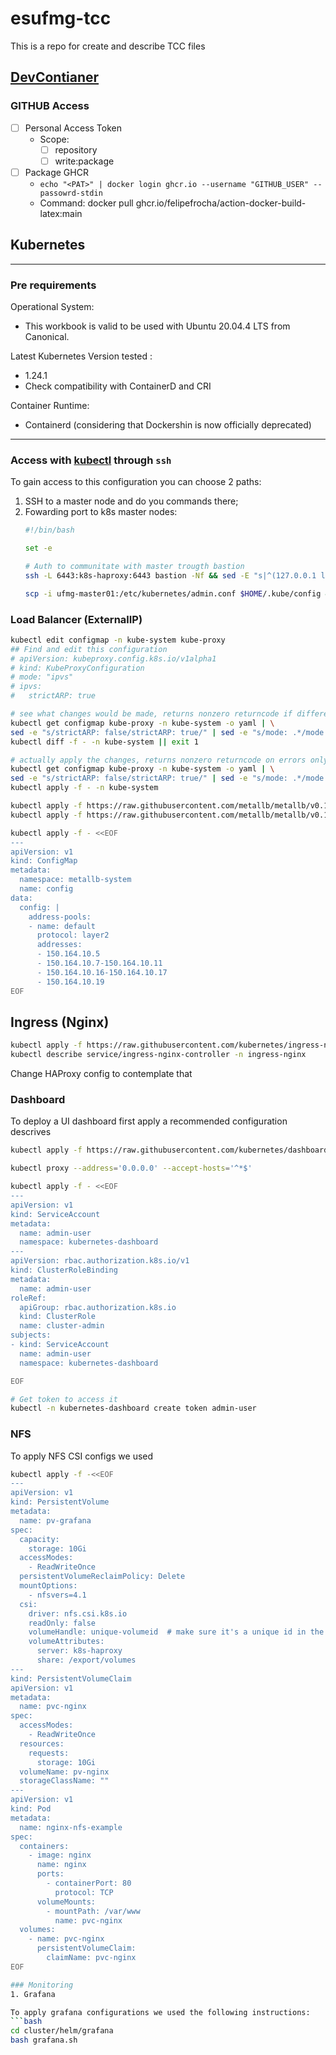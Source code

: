 # esufmg-tcc
This is a repo for create and describe TCC files

## [DevContianer](https://code.visualstudio.com/docs/remote/containers)
### GITHUB Access
- [ ] Personal Access Token
    - Scope:
        - [ ] repository
        - [ ] write:package
- [ ] Package GHCR
    - `echo "<PAT>" | docker login ghcr.io --username "GITHUB_USER" --passowrd-stdin`
    - Command: docker pull ghcr.io/felipefrocha/action-docker-build-latex:main

## Kubernetes 
---

### **Pre requirements**

Operational System:
 - This workbook is valid to be used with Ubuntu 20.04.4 LTS from Canonical.

Latest Kubernetes Version tested :
  - 1.24.1
  - Check compatibility with ContainerD and CRI

Container Runtime:
- Containerd (considering that Dockershin is now officially deprecated)

---

### **Access with [kubectl](https://kubernetes.io/pt-br/docs/reference/kubectl/_print/) through `ssh`**

To gain access to this configuration you can choose 2 paths:
1. SSH to a master node and do you commands there;
2. Fowarding port to k8s master nodes:
    ```bash
    #!/bin/bash
    
    set -e

    # Auth to communitate with master trougth bastion
    ssh -L 6443:k8s-haproxy:6443 bastion -Nf && sed -E "s|^(127.0.0.1 localhost)|\1 k8s-haproxy|g" -i /etc/hosts
    
    scp -i ufmg-master01:/etc/kubernetes/admin.conf $HOME/.kube/config && sudo chown $(id -u):$(id -g) $HOME/.kube/config
    ```

### Load Balancer (ExternalIP)
```bash 
kubectl edit configmap -n kube-system kube-proxy
## Find and edit this configuration
# apiVersion: kubeproxy.config.k8s.io/v1alpha1
# kind: KubeProxyConfiguration
# mode: "ipvs"
# ipvs:
#   strictARP: true

# see what changes would be made, returns nonzero returncode if different
kubectl get configmap kube-proxy -n kube-system -o yaml | \
sed -e "s/strictARP: false/strictARP: true/" | sed -e "s/mode: .*/mode: \"ipvs\"/" | \
kubectl diff -f - -n kube-system || exit 1

# actually apply the changes, returns nonzero returncode on errors only
kubectl get configmap kube-proxy -n kube-system -o yaml | \
sed -e "s/strictARP: false/strictARP: true/" | sed -e "s/mode: .*/mode: \"ipvs\"/" | \
kubectl apply -f - -n kube-system

kubectl apply -f https://raw.githubusercontent.com/metallb/metallb/v0.12.1/manifests/namespace.yaml
kubectl apply -f https://raw.githubusercontent.com/metallb/metallb/v0.12.1/manifests/metallb.yaml

kubectl apply -f - <<EOF
---
apiVersion: v1
kind: ConfigMap
metadata:
  namespace: metallb-system
  name: config
data:
  config: |
    address-pools:
    - name: default
      protocol: layer2
      addresses:
      - 150.164.10.5
      - 150.164.10.7-150.164.10.11
      - 150.164.10.16-150.164.10.17
      - 150.164.10.19
EOF

```

## Ingress (Nginx)

```bash
kubectl apply -f https://raw.githubusercontent.com/kubernetes/ingress-nginx/controller-v1.2.0/deploy/static/provider/baremetal/deploy.yaml
kubectl describe service/ingress-nginx-controller -n ingress-nginx
```

Change HAProxy config to contemplate that


### Dashboard
To deploy a UI dashboard first apply a recommended configuration descrives
```bash
kubectl apply -f https://raw.githubusercontent.com/kubernetes/dashboard/v2.5.0/aio/deploy/recommended.yaml

kubectl proxy --address='0.0.0.0' --accept-hosts='^*$'

kubectl apply -f - <<EOF
---
apiVersion: v1
kind: ServiceAccount
metadata:
  name: admin-user
  namespace: kubernetes-dashboard
---
apiVersion: rbac.authorization.k8s.io/v1
kind: ClusterRoleBinding
metadata:
  name: admin-user
roleRef:
  apiGroup: rbac.authorization.k8s.io
  kind: ClusterRole
  name: cluster-admin
subjects:
- kind: ServiceAccount
  name: admin-user
  namespace: kubernetes-dashboard

EOF

# Get token to access it
kubectl -n kubernetes-dashboard create token admin-user

```

### NFS
To apply NFS CSI configs we used
```bash 
kubectl apply -f -<<EOF
---
apiVersion: v1
kind: PersistentVolume
metadata:
  name: pv-grafana
spec:
  capacity:
    storage: 10Gi
  accessModes:
    - ReadWriteOnce
  persistentVolumeReclaimPolicy: Delete
  mountOptions:
    - nfsvers=4.1
  csi:
    driver: nfs.csi.k8s.io
    readOnly: false
    volumeHandle: unique-volumeid  # make sure it's a unique id in the cluster
    volumeAttributes:
      server: k8s-haproxy
      share: /export/volumes
---
kind: PersistentVolumeClaim
apiVersion: v1
metadata:
  name: pvc-nginx
spec:
  accessModes:
    - ReadWriteOnce
  resources:
    requests:
      storage: 10Gi
  volumeName: pv-nginx
  storageClassName: ""
---
apiVersion: v1
kind: Pod
metadata:
  name: nginx-nfs-example
spec:
  containers:
    - image: nginx
      name: nginx
      ports:
        - containerPort: 80
          protocol: TCP
      volumeMounts:
        - mountPath: /var/www
          name: pvc-nginx
  volumes:
    - name: pvc-nginx
      persistentVolumeClaim:
        claimName: pvc-nginx
EOF

### Monitoring
1. Grafana 

To apply grafana configurations we used the following instructions:
```bash
cd cluster/helm/grafana 
bash grafana.sh
```




